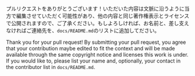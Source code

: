 プルリクエストをありがとうございます！いただいた内容は文脈に沿うように当方で編集させていただく可能性があり、他の内容と同じ著作権表示とライセンスで公開されますので、ご了承ください。もしよろしければ、お名前と、差し支えなければご連絡先を、`docs/README.md`のリストに追加してださい。

Thank you for your pull request!  By submitting your pull request, you agree that your contribution maybe edited to fit the context and will be made available through the same copyright notice and licenses this work is under. If you would like to, please list your name and, optionally, your contact in the contributor list in `docs/README.md`.
